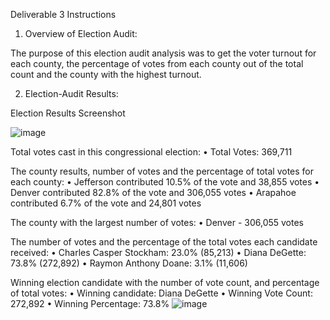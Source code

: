 Deliverable 3 Instructions

1. Overview of Election Audit: 

The purpose of this election audit analysis was to get the voter turnout for each county, 
the percentage of votes from each county out of the total count and the county with the highest turnout.

2. Election-Audit Results: 

Election Results Screenshot

![image](https://user-images.githubusercontent.com/79559910/115131507-a2e21a80-9fc6-11eb-90f1-61df686145f8.png)


Total votes cast in this congressional election: 
  •	Total Votes: 369,711

The county results, number of votes and the percentage of total votes for each county:
  •	Jefferson contributed 10.5% of the vote and 38,855 votes
  •	Denver contributed 82.8% of the vote and 306,055 votes
  •	Arapahoe contributed 6.7% of the vote and 24,801 votes

The county with the largest number of votes: 
  •	Denver - 306,055 votes

The number of votes and the percentage of the total votes each candidate received:
  •	Charles Casper Stockham: 23.0% (85,213)
  •	Diana DeGette: 73.8% (272,892)
  •	Raymon Anthony Doane: 3.1% (11,606)

Winning election candidate with the number of vote count, and percentage of total votes: 
  •	Winning candidate: Diana DeGette
  •	Winning Vote Count: 272,892
  •	Winning Percentage: 73.8%
![image](https://user-images.githubusercontent.com/79559910/115131652-b477f200-9fc7-11eb-9667-7d9dcfd4594e.png)
